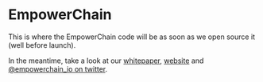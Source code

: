 # EmpowerChain

This is where the EmpowerChain code will be as soon as we open source it (well before launch).

In the meantime, take a look at our [whitepaper](https://github.com/empowerchain/empowerchain/blob/main/Whitepaper%20-%20Draft%20030622.pdf), [website](https://empowerchain.io) and [@empowerchain_io on twitter](https://twitter.com/empowerchain_io).
